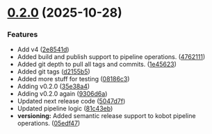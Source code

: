 # [0.2.0](https://gitlab.com/kobot3/kobot/compare/v0.1.0...v0.2.0) (2025-10-28)


### Features

* Add v4 ([2e8541d](https://gitlab.com/kobot3/kobot/commit/2e8541d0f45858346a946e805ea1c5096352a8d8))
* Added build and publish support to pipeline operations. ([4762111](https://gitlab.com/kobot3/kobot/commit/4762111812da01144cb2dbbbf82d506e56c77ff2))
* Added git depth to pull all tags and commits. ([1e45623](https://gitlab.com/kobot3/kobot/commit/1e45623acdca139dad81334020627da2dfc6f13a))
* Added git tags ([d2155b5](https://gitlab.com/kobot3/kobot/commit/d2155b5d42c6a8f5c18b6b63298175a51f880fcd))
* Added more stuff for testing ([08186c3](https://gitlab.com/kobot3/kobot/commit/08186c3cb6cc2d95a495cca8d36fca28d4c1ace1))
* Adding v0.2.0 ([35e38a4](https://gitlab.com/kobot3/kobot/commit/35e38a4143a441cbfa6042bf23ba7df3ed8b97cb))
* Adding v0.2.0 again ([9306d6a](https://gitlab.com/kobot3/kobot/commit/9306d6a7438d91910ad56c65fa5cb95044000d1c))
* Updated next release code ([5047d7f](https://gitlab.com/kobot3/kobot/commit/5047d7fd66b4018f3b3e37db255443a26282e0e3))
* Updated pipeline logic ([81c43eb](https://gitlab.com/kobot3/kobot/commit/81c43ebac1f8c75c676d77253f2be9a7fa341508))
* **versioning:** Added semantic release support to kobot pipeline operations. ([05edf47](https://gitlab.com/kobot3/kobot/commit/05edf477c9cd13006984dd4caff8eafe02c77e3b))
